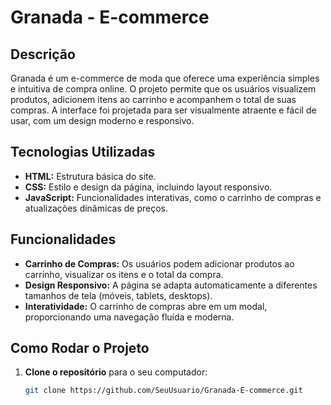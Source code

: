 # Granada - E-commerce

## Descrição

Granada é um e-commerce de moda que oferece uma experiência simples e intuitiva de compra online. O projeto permite que os usuários visualizem produtos, adicionem itens ao carrinho e acompanhem o total de suas compras. A interface foi projetada para ser visualmente atraente e fácil de usar, com um design moderno e responsivo.

## Tecnologias Utilizadas

- **HTML:** Estrutura básica do site.
- **CSS:** Estilo e design da página, incluindo layout responsivo.
- **JavaScript:** Funcionalidades interativas, como o carrinho de compras e atualizações dinâmicas de preços.

## Funcionalidades

- **Carrinho de Compras:** Os usuários podem adicionar produtos ao carrinho, visualizar os itens e o total da compra.
- **Design Responsivo:** A página se adapta automaticamente a diferentes tamanhos de tela (móveis, tablets, desktops).
- **Interatividade:** O carrinho de compras abre em um modal, proporcionando uma navegação fluída e moderna.

## Como Rodar o Projeto

1. **Clone o repositório** para o seu computador:
   ```bash
   git clone https://github.com/SeuUsuario/Granada-E-commerce.git
